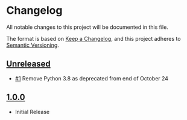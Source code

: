 # Changelog

All notable changes to this project will be documented in this file.

The format is based on [Keep a Changelog](https://keepachangelog.com/en/1.1.0/),
and this project adheres to [Semantic Versioning](https://semver.org/spec/v2.0.0.html).

## [Unreleased]

- [#1](https://github.com/joe-mccarthy/nsp-ntfy/issues/1) Remove Python 3.8 as deprecated from end of October 24

## [1.0.0]

- Initial Release

[unreleased]: https://github.com/joe-mccarthy/nsp-ntfy/compare/1.0.0...HEAD
[1.0.0]: https://github.com/joe-mccarthy/nsp-ntfy/releases/tag/1.0.0